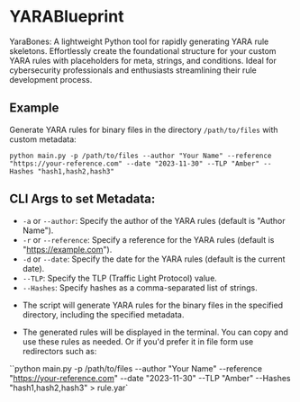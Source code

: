 # YARABlueprint
YaraBones: A lightweight Python tool for rapidly generating YARA rule skeletons. Effortlessly create the foundational structure for your custom YARA rules with placeholders for meta, strings, and conditions. Ideal for cybersecurity professionals and enthusiasts streamlining their rule development process.

## Example

Generate YARA rules for binary files in the directory `/path/to/files` with custom metadata:

`python main.py -p /path/to/files --author "Your Name" --reference "https://your-reference.com" --date "2023-11-30" --TLP "Amber" --Hashes "hash1,hash2,hash3"`

## CLI Args to set Metadata:

- `-a` or `--author`: Specify the author of the YARA rules (default is "Author Name").
- `-r` or `--reference`: Specify a reference for the YARA rules (default is "https://example.com").
- `-d` or `--date`: Specify the date for the YARA rules (default is the current date).
- `--TLP`: Specify the TLP (Traffic Light Protocol) value.
- `--Hashes`: Specify hashes as a comma-separated list of strings.

* The script will generate YARA rules for the binary files in the specified directory, including the specified metadata.

* The generated rules will be displayed in the terminal. You can copy and use these rules as needed. Or if you'd prefer it in file form use redirectors such as:

``python main.py -p /path/to/files --author "Your Name" --reference "https://your-reference.com" --date "2023-11-30" --TLP "Amber" --Hashes "hash1,hash2,hash3" > rule.yar`
